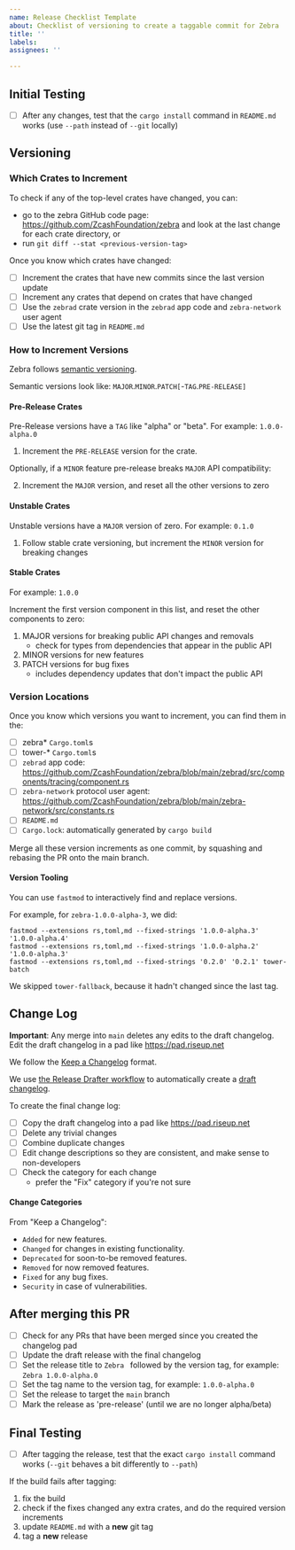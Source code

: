 ```yaml
---
name: Release Checklist Template
about: Checklist of versioning to create a taggable commit for Zebra
title: ''
labels:
assignees: ''

---
```


## Initial Testing

- [ ] After any changes, test that the `cargo install` command in `README.md` works (use `--path` instead of `--git` locally)

## Versioning

### Which Crates to Increment

To check if any of the top-level crates have changed, you can:
- go to the zebra GitHub code page: https://github.com/ZcashFoundation/zebra and look at the last change for each crate directory, or
- run `git diff --stat <previous-version-tag>`

Once you know which crates have changed:
- [ ] Increment the crates that have new commits since the last version update
- [ ] Increment any crates that depend on crates that have changed
- [ ] Use the `zebrad` crate version in the `zebrad` app code and `zebra-network` user agent
- [ ] Use the latest git tag in `README.md`

### How to Increment Versions

Zebra follows [semantic versioning](https://semver.org).

Semantic versions look like: `MAJOR`.`MINOR`.`PATCH[`-`TAG`.`PRE-RELEASE]`

#### Pre-Release Crates

Pre-Release versions have a `TAG` like "alpha" or "beta". For example: `1.0.0-alpha.0`

1. Increment the `PRE-RELEASE` version for the crate.

Optionally, if a `MINOR` feature pre-release breaks `MAJOR` API compatibility:

2. Increment the `MAJOR` version, and reset all the other versions to zero

#### Unstable Crates

Unstable versions have a `MAJOR` version of zero. For example: `0.1.0`

1. Follow stable crate versioning, but increment the `MINOR` version for breaking changes

#### Stable Crates

For example: `1.0.0`

Increment the first version component in this list, and reset the other components to zero:
1. MAJOR versions for breaking public API changes and removals
    * check for types from dependencies that appear in the public API
2. MINOR versions for new features
3. PATCH versions for bug fixes
    * includes dependency updates that don't impact the public API

### Version Locations

Once you know which versions you want to increment, you can find them in the:
- [ ] zebra* `Cargo.toml`s
- [ ] tower-* `Cargo.toml`s
- [ ] `zebrad` app code: https://github.com/ZcashFoundation/zebra/blob/main/zebrad/src/components/tracing/component.rs
- [ ] `zebra-network` protocol user agent: https://github.com/ZcashFoundation/zebra/blob/main/zebra-network/src/constants.rs
- [ ] `README.md`
- [ ] `Cargo.lock`: automatically generated by `cargo build`

Merge all these version increments as one commit, by squashing and rebasing the PR onto the main branch.

#### Version Tooling

You can use `fastmod` to interactively find and replace versions.

For example, for `zebra-1.0.0-alpha-3`, we did:
```
fastmod --extensions rs,toml,md --fixed-strings '1.0.0-alpha.3' '1.0.0-alpha.4'
fastmod --extensions rs,toml,md --fixed-strings '1.0.0-alpha.2' '1.0.0-alpha.3'
fastmod --extensions rs,toml,md --fixed-strings '0.2.0' '0.2.1' tower-batch
```

We skipped `tower-fallback`, because it hadn't changed since the last tag.

## Change Log

**Important**: Any merge into `main` deletes any edits to the draft changelog. Edit the draft changelog in a pad like https://pad.riseup.net

We follow the [Keep a Changelog](https://keepachangelog.com/en/1.0.0/) format.

We use [the Release Drafter workflow](https://github.com/marketplace/actions/release-drafter) to automatically create a [draft changelog](https://github.com/ZcashFoundation/zebra/releases).

To create the final change log:
- [ ] Copy the draft changelog into a pad like https://pad.riseup.net
- [ ] Delete any trivial changes
- [ ] Combine duplicate changes
- [ ] Edit change descriptions so they are consistent, and make sense to non-developers
- [ ] Check the category for each change
  - prefer the "Fix" category if you're not sure

#### Change Categories

From "Keep a Changelog":
* `Added` for new features.
* `Changed` for changes in existing functionality.
* `Deprecated` for soon-to-be removed features.
* `Removed` for now removed features.
* `Fixed` for any bug fixes.
* `Security` in case of vulnerabilities.

## After merging this PR
- [ ] Check for any PRs that have been merged since you created the changelog pad
- [ ] Update the draft release with the final changelog
- [ ] Set the release title to `Zebra ` followed by the version tag, for example: `Zebra 1.0.0-alpha.0` 
- [ ] Set the tag name to the version tag, for example: `1.0.0-alpha.0`
- [ ] Set the release to target the `main` branch
- [ ] Mark the release as 'pre-release' (until we are no longer alpha/beta)

## Final Testing

- [ ] After tagging the release, test that the exact `cargo install` command works
      (`--git` behaves a bit differently to `--path`)

If the build fails after tagging:
1. fix the build
2. check if the fixes changed any extra crates, and do the required version increments
3. update `README.md` with a **new** git tag
4. tag a **new** release
